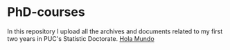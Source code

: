 # PhD-courses
In this repository I upload all the archives and documents related to my first two years in PUC's Statistic Doctorate.
[Hola Mundo](http://github.com/RubenSoza/PhD-courses/blob/master/Clase-1.html)
